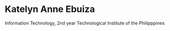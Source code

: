 <h1>Katelyn Anne Ebuiza</h1>
Information Technology, 2nd year
Technological Institute of the Philipppines
